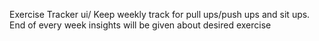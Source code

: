 Exercise Tracker ui/ Keep weekly track for pull ups/push ups and sit ups.
End of every week insights will be given about desired exercise
